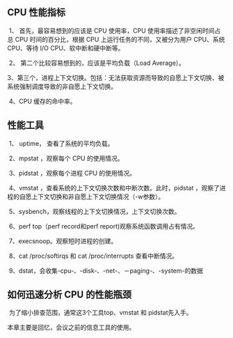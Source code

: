 ## CPU 性能指标

​        1、 首先，最容易想到的应该是 CPU 使用率，CPU 使用率描述了非空闲时间占总 CPU 时间的百分比，根据 CPU 上运行任务的不同，又被分为用户 CPU、系统 CPU、等待 I/O CPU、软中断和硬中断等。

​        2、 第二个比较容易想到的，应该是平均负载（Load Average）。

​		3、第三个，进程上下文切换。包括：无法获取资源而导致的自愿上下文切换、被系统强制调度导致的非自愿上下文切换。

​		4、CPU 缓存的命中率。

## 性能工具

​		1、 uptime， 查看了系统的平均负载。

​		2、mpstat ，观察每个 CPU  的使用情况。

​		3、pidstat  ，观察每个进程 CPU 的使用情况。

​		4、vmstat  ，查看系统的上下文切换次数和中断次数。此时，pidstat ，观察了进程的自愿上下文切换和非自愿上下文切换情况（-w参数）。

​		5、sysbench，观察线程的上下文切换情况，上下文切换次数。

​		6、perf top（perf  record和perf report)观察系统函数调用占有情况。

​		7、execsnoop。观察短时进程的创建。 

​		8、cat /proc/softirqs 和 cat /proc/interrupts 查看中断情况。

​		9、dstat，会收集-cpu-、-disk-、-net-、－paging-、-system-的数据

## 如何迅速分析 CPU 的性能瓶颈

​		为了缩小排查范围，通常这3个工具top、vmstat 和 pidstat先入手。

本章主要是回忆，会议之前的信息工具的使用。